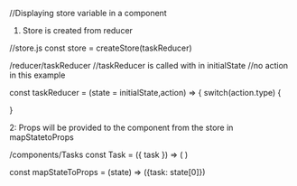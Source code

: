 //Displaying store variable in a component


1. Store is created from reducer

//store.js
const store = createStore(taskReducer)

/reducer/taskReducer
//taskReducer is called with in initialState
//no action in this example

const taskReducer = (state = initialState,action) => {
  switch(action.type) {
  
}

2: Props will be provided to the component from the store in mapStatetoProps

/components/Tasks
const Task = ({ task }) => (
)


const mapStateToProps = (state) => ({task: state[0]})